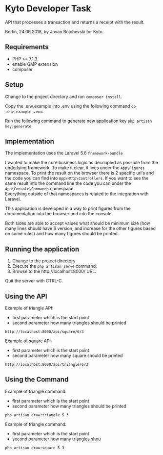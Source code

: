 # Kyto Developer Task

API that processes a transaction and returns a receipt with the result.

Berlin, 24.06.2018, by Jovan Bojchevski for Kyto.

## Requirements

- PHP >= 7.1.3
- enable GMP extension
- composer

## Setup

Change to the project directory and run `composer install`.

Copy the .env.example into .env using the following command `cp .env.example .env`.

Run the following command to generate new application key `php artisan key:generate`.

## Implementation

The implementation uses the Laravel 5.6 `framework-bundle`

I wanted to make the core business logic as decoupled as possible from the underlying framework. To make it clear,
it lives under the `App\Figures` namespace. To print the result on the browser there is 2 specific url's and the code you can find into `App\Http\Controllers`. 
If you want to see the same result into the command line the code you can under the `App\Console\Commands` namespace.   
Everything outside of that namespaces is related to the integration with Laravel.

This application is developed in a way to print figures from the documentation into the browser and into the console.

Both sides are able to accept values what should be minimum size 
(how many lines should have S version, and increase for the other figures based on some rules)
and how many figures should be printed.

## Running the application

1. Change to the project directory
2. Execute the `php artisan serve` command;
3. Browse to the http://localhost:8000/ URL.

Quit the server with CTRL-C.

## Using the API

Example of triangle API:
- first parameter which is the start point
- second parameter how many triangles should be printed

```
http://localhost:8000/api/square/6/3
```

Example of square API:
- first parameter which is the start point
- second parameter how many square should be printed

```
http://localhost:8000/api/triangle/6/3
```

## Using the Command

Example of triangle command:
- first parameter which is the start point
- second parameter how many triangles should be printed
```
php artisan draw:triangle 5 3
```

Example of triangle command:
- first parameter which is the start point
- second parameter how many triangles shou

```
php artisan draw:square 5 3 
```
